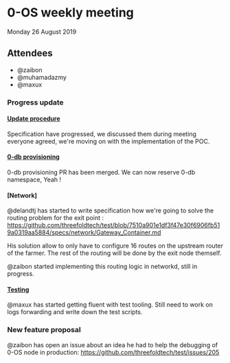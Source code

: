# 0-OS weekly meeting

Monday 26 August 2019

## Attendees

- @zaibon
- @muhamadazmy
- @maxux

### Progress update

#### [Update procedure](https://github.com/threefoldtech/test/pull/208)

Specification have progressed, we discussed them during meeting everyone agreed, we're moving on with the implementation of the POC.

#### [0-db provisioning](https://github.com/threefoldtech/test/issues/144)

0-db provisioning PR has been merged. We can now reserve 0-db namespace, Yeah !

#### [Network]

@delandtj has started to write specification how we're going to solve the routing problem for the exit point : https://github.com/threefoldtech/test/blob/7510a901e1df3f47e30f6906fb519a0319aa5884/specs/network/Gateway_Container.md

His solution allow to only have to configure 16 routes on the upstream router of the farmer. 
The rest of the routing will be done by the exit node themself.

@zaibon started implementing this routing logic in networkd, still in progress.

#### [Testing](https://github.com/threefoldtech/test/issues/195)

@maxux has started getting fluent with test tooling. Still need to work on logs forwarding and write down the test scripts.

### New feature proposal

@zaibon has open an issue about an idea he had to help the debugging of 0-OS node in production: https://github.com/threefoldtech/test/issues/205
